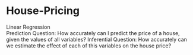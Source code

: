# House-Pricing
Linear Regression<br>
Prediction Question:
How accurately can I predict the price of a house, given the values of all variables?
Inferential Question:
How accurately can we estimate the effect of each of this variables on the house price?
